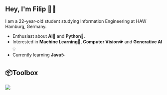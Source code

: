 ## Hey, I'm Filip 👋🏻

I am a 22-year-old student studying Information Engineering at HAW Hamburg, Germany.

- Enthusiast about **AI**🤖 and **Python**🐍.
- Interested in **Machine Learning**🧠, **Computer Vision**👁️ and **Generative AI**💡
- Currently learning **Java**☕

## 📦**Toolbox**

<p align="left">
  <a href="https://skillicons.dev">
    <img src="https://skillicons.dev/icons?i=c,python,github" />
  </a>
</p>
